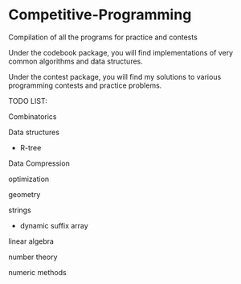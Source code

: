# Competitive-Programming
Compilation of all the programs for practice and contests	

Under the codebook package, you will find implementations of very common algorithms and data structures.

Under the contest package, you will find my solutions to various programming contests and practice problems.

TODO LIST:

Combinatorics

Data structures
 - R-tree

Data Compression

optimization

geometry

strings
 - dynamic suffix array

linear algebra

number theory

numeric methods

